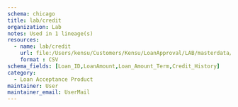 ```yaml
---
schema: chicago
title: lab/credit
organization: Lab
notes: Used in 1 lineage(s)
resources:
  - name: lab/credit 
    url: file:/Users/kensu/Customers/Kensu/LoanApproval/LAB/masterdata/lab/credit 
    format : CSV
schema_fields: [Loan_ID,LoanAmount,Loan_Amount_Term,Credit_History]
category:
  - Loan Acceptance Product
maintainer: User
maintainer_email: UserMail
---
```

